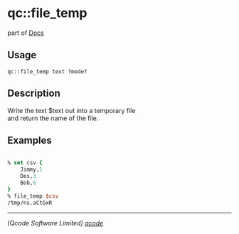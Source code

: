 qc::file_temp
=============

part of [Docs](../index.md)

Usage
-----
`qc::file_temp text ?mode?`

Description
-----------
Write the text $text out into a temporary file<br/>and return the name of the file.

Examples
--------
```tcl

% set csv {
    Jimmy,1
    Des,3
    Bob,6
}
% file_temp $csv
/tmp/ns.aCtGxR

```

----------------------------------
*[Qcode Software Limited] [qcode]*

[qcode]: http://www.qcode.co.uk "Qcode Software"
